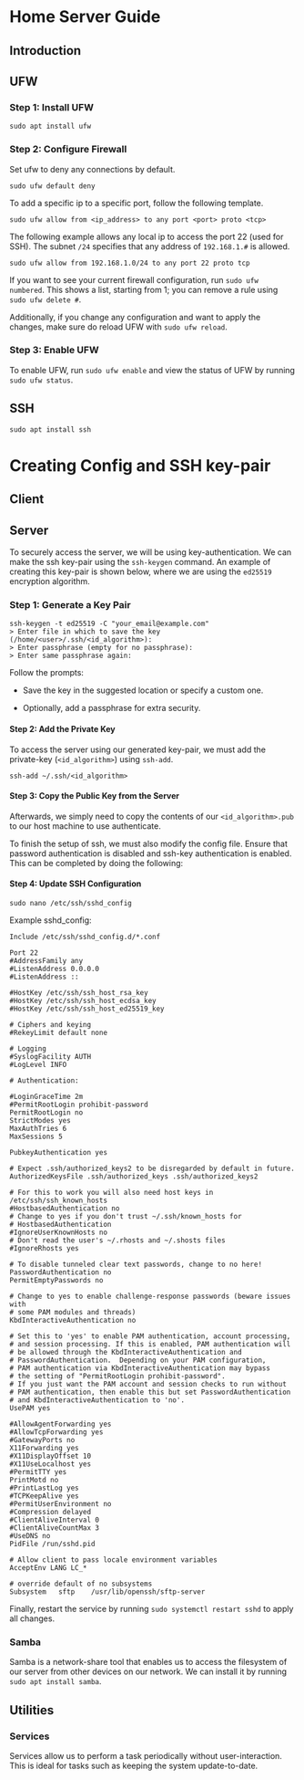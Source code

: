 # Home Server Guide

## Introduction

## UFW

### Step 1: Install UFW

```
sudo apt install ufw
```

### Step 2: Configure Firewall

Set ufw to deny any connections by default.

```
sudo ufw default deny
```

To add a specific ip to a specific port, follow the following template.

```
sudo ufw allow from <ip_address> to any port <port> proto <tcp>
```

The following example allows any local ip to access the port 22 (used for SSH). The subnet `/24` specifies that any address of `192.168.1.#` is allowed.

```
sudo ufw allow from 192.168.1.0/24 to any port 22 proto tcp
```

If you want to see your current firewall configuration, run `sudo ufw numbered`. This shows a list, starting from 1; you can remove a rule using `sudo ufw delete #`.

Additionally, if you change any configuration and want to apply the changes, make sure do reload UFW with `sudo ufw reload`.

### Step 3: Enable UFW

To enable UFW, run `sudo ufw enable` and view the status of UFW by running `sudo ufw status`.

## SSH

```
sudo apt install ssh
```

# Creating Config and SSH key-pair

## Client

## Server

To securely access the server, we will be using key-authentication. We can make the ssh key-pair using the `ssh-keygen` command. An example of creating this key-pair is shown below, where we are using the `ed25519` encryption algorithm.

### Step 1: Generate a Key Pair

```
ssh-keygen -t ed25519 -C "your_email@example.com"
> Enter file in which to save the key (/home/<user>/.ssh/<id_algorithm>):
> Enter passphrase (empty for no passphrase):
> Enter same passphrase again:
```

Follow the prompts:

- Save the key in the suggested location or specify a custom one.

- Optionally, add a passphrase for extra security.

#### Step 2: Add the Private Key

To access the server using our generated key-pair, we must add the private-key (`<id_algorithm>`) using `ssh-add`.


```
ssh-add ~/.ssh/<id_algorithm>
```

#### Step 3: Copy the Public Key from the Server

Afterwards, we simply need to copy the contents of our `<id_algorithm>.pub` to our host machine to use authenticate.

To finish the setup of ssh, we must also modify the config file. Ensure that password authentication is disabled and ssh-key authentication is enabled. This can be completed by doing the following:

#### Step 4: Update SSH Configuration

```
sudo nano /etc/ssh/sshd_config
```

Example sshd_config:

```
Include /etc/ssh/sshd_config.d/*.conf

Port 22
#AddressFamily any
#ListenAddress 0.0.0.0
#ListenAddress ::

#HostKey /etc/ssh/ssh_host_rsa_key
#HostKey /etc/ssh/ssh_host_ecdsa_key
#HostKey /etc/ssh/ssh_host_ed25519_key

# Ciphers and keying
#RekeyLimit default none

# Logging
#SyslogFacility AUTH
#LogLevel INFO

# Authentication:

#LoginGraceTime 2m
#PermitRootLogin prohibit-password
PermitRootLogin no
StrictModes yes
MaxAuthTries 6
MaxSessions 5

PubkeyAuthentication yes

# Expect .ssh/authorized_keys2 to be disregarded by default in future.
AuthorizedKeysFile .ssh/authorized_keys .ssh/authorized_keys2

# For this to work you will also need host keys in /etc/ssh/ssh_known_hosts
#HostbasedAuthentication no
# Change to yes if you don't trust ~/.ssh/known_hosts for
# HostbasedAuthentication
#IgnoreUserKnownHosts no
# Don't read the user's ~/.rhosts and ~/.shosts files
#IgnoreRhosts yes

# To disable tunneled clear text passwords, change to no here!
PasswordAuthentication no
PermitEmptyPasswords no

# Change to yes to enable challenge-response passwords (beware issues with
# some PAM modules and threads)
KbdInteractiveAuthentication no

# Set this to 'yes' to enable PAM authentication, account processing,
# and session processing. If this is enabled, PAM authentication will
# be allowed through the KbdInteractiveAuthentication and
# PasswordAuthentication.  Depending on your PAM configuration,
# PAM authentication via KbdInteractiveAuthentication may bypass
# the setting of "PermitRootLogin prohibit-password".
# If you just want the PAM account and session checks to run without
# PAM authentication, then enable this but set PasswordAuthentication
# and KbdInteractiveAuthentication to 'no'.
UsePAM yes

#AllowAgentForwarding yes
#AllowTcpForwarding yes
#GatewayPorts no
X11Forwarding yes
#X11DisplayOffset 10
#X11UseLocalhost yes
#PermitTTY yes
PrintMotd no
#PrintLastLog yes
#TCPKeepAlive yes
#PermitUserEnvironment no
#Compression delayed
#ClientAliveInterval 0
#ClientAliveCountMax 3
#UseDNS no
PidFile /run/sshd.pid

# Allow client to pass locale environment variables
AcceptEnv LANG LC_*

# override default of no subsystems
Subsystem	sftp	/usr/lib/openssh/sftp-server
```

Finally, restart the service by running `sudo systemctl restart sshd` to apply all changes.

### Samba

Samba is a network-share tool that enables us to access the filesystem of our server from other devices on our network. We can install it by running `sudo apt install samba`.

## Utilities

### Services

Services allow us to perform a task periodically without user-interaction. This is ideal for tasks such as keeping the system update-to-date.
